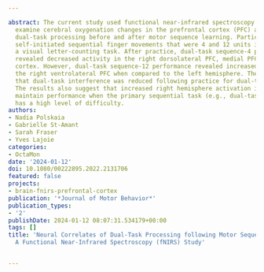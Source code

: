 ---
abstract: The current study used functional near-infrared spectroscopy (fNIRS) to
  examine cerebral oxygenation changes in the prefrontal cortex (PFC) associated with
  dual-task processing before and after motor sequence learning. Participants performed
  self-initiated sequential finger movements that were 4 and 12 units in length with
  a visual letter-counting task. After practice, dual-task sequence-4 performance
  revealed decreased activity in the right dorsolateral PFC, medial PFC, and orbitofrontal
  cortex. However, dual-task sequence-12 performance revealed increased activity in
  the right ventrolateral PFC when compared to the left hemisphere. The findings suggest
  that dual-task interference was reduced following practice for dual-task sequence-4.
  The results also suggest that increased right hemisphere activation is needed to
  maintain performance when the primary sequential task (e.g., dual-task sequence-12)
  has a high level of difficulty.
authors:
- Nadia Polskaia
- Gabrielle St-Amant
- Sarah Fraser
- Yves Lajoie
categories:
- OctaMon
date: '2024-01-12'
doi: 10.1080/00222895.2022.2131706
featured: false
projects:
- brain-fnirs-prefrontal-cortex
publication: '*Journal of Motor Behavior*'
publication_types:
- '2'
publishDate: 2024-01-12 08:07:31.534179+00:00
tags: []
title: 'Neural Correlates of Dual-Task Processing following Motor Sequence Learning:
  A Functional Near-Infrared Spectroscopy (fNIRS) Study'

---
